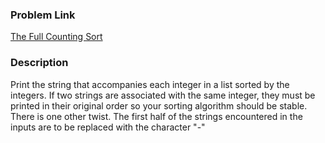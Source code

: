 ### Problem Link
[The Full Counting Sort](https://www.hackerrank.com/challenges/countingsort4/problem)

### Description
Print the string that accompanies each integer in a list sorted by the integers. If two strings are associated with the same integer, they must be printed in their original order so your sorting algorithm should be stable. There is one other twist. The first half of the strings encountered in the inputs are to be replaced with the character "-"